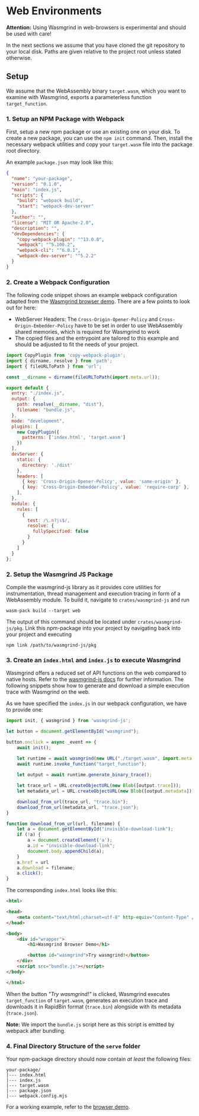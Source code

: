 # Web Environments
**Attention:** Using Wasmgrind in web-browsers is experimental and should be used with care!

In the next sections we assume that you have cloned the git repository to your local disk. Paths are given relative to the project root unless stated otherwise.

## Setup
We assume that the WebAssembly binary `target.wasm`, which you want to examine with Wasmgrind, exports a parameterless function `target_function`.

### 1. Setup an NPM Package with Webpack
First, setup a new npm package or use an existing one on your disk. To create a new package, you can use the `npm init` command. Then, install the necessary webpack utilities and copy your `target.wasm` file into the package root directory.

An example `package.json` may look like this:
```json
{
  "name": "your-package",
  "version": "0.1.0",
  "main": "index.js",
  "scripts": {
    "build": "webpack build",
    "start": "webpack-dev-server"
  },
  "author": "",
  "license": "MIT OR Apache-2.0",
  "description": "",
  "devDependencies": {
    "copy-webpack-plugin": "^13.0.0",
    "webpack": "^5.100.2",
    "webpack-cli": "^6.0.1",
    "webpack-dev-server": "^5.2.2"
  }
}
```

### 2. Create a Webpack Configuration
The following code snippet shows an example webpack configuration adapted from the [Wasmgrind browser demo](https://gitlab.com/AFKoffee/wasmgrind/-/tree/main/demos/browser-demo). There are a few points to look out for here:
- WebServer Headers: The `Cross-Origin-Opener-Policy` and `Cross-Origin-Embedder-Policy` have to be set in order to use WebAssembly shared memories, which is required for Wasmgrind to work
- The copied files and the entrypoint are tailored to this example and should be adjusted to fit the needs of your project.
```javascript
import CopyPlugin from 'copy-webpack-plugin';
import { dirname, resolve } from 'path';
import { fileURLToPath } from 'url';

const __dirname = dirname(fileURLToPath(import.meta.url));

export default {
  entry: "./index.js",
  output: {
    path: resolve(__dirname, "dist"),
    filename: "bundle.js",
  },
  mode: "development",
  plugins: [
    new CopyPlugin({
      patterns: ['index.html', 'target.wasm']
    })
  ],
  devServer: {
    static: {
      directory: './dist'
    },
    headers: [
      { key: 'Cross-Origin-Opener-Policy', value: 'same-origin' },
      { key: 'Cross-Origin-Embedder-Policy', value: 'require-corp' },
    ],
  },
  module: {
    rules: [
      {
        test: /\.m?js$/,
        resolve: {
          fullySpecified: false
        }
      }
    ]
  }
};
```

### 2. Setup the Wasmgrind JS Package
Compile the wasmgrind-js library as it provides core utilities for instrumentation, thread management and execution tracing in form of a WebAssembly module. To build it, navigate to `crates/wasmgrind-js` and run

    wasm-pack build --target web

The output of this command should be located under `crates/wasmgrind-js/pkg`. Link this npm-package into your project by navigating back into your project and executing

    npm link /path/to/wasmgrind-js/pkg

### 3. Create an `index.html` and `index.js` to execute Wasmgrind
Wasmgrind offers a reduced set of API functions on the web compared to native hosts. Refer to the [wasmgrind-js docs](https://wasmgrind-d6f2b1.gitlab.io/docs/wasmgrind_js/) for further information. The following snippets show how to generate and download a simple execution trace with Wasmgrind on the web.

As we have specified the `index.js` in our webpack configuration, we have to provide one:
```javascript
import init, { wasmgrind } from 'wasmgrind-js';

let button = document.getElementById("wasmgrind");

button.onclick = async _event => {
    await init();

    let runtime = await wasmgrind(new URL("./target.wasm", import.meta.url));
    await runtime.invoke_function("target_function");
    
    let output = await runtime.generate_binary_trace();

    let trace_url = URL.createObjectURL(new Blob([output.trace]));    
    let metadata_url = URL.createObjectURL(new Blob([output.metadata]));

    download_from_url(trace_url, "trace.bin");
    download_from_url(metadata_url, "trace.json");
}

function download_from_url(url, filename) {
    let a = document.getElementById("invisible-download-link");
    if (!a) {
        a = document.createElement('a');
        a.id = "invisible-download-link";
        document.body.appendChild(a);
    }
    a.href = url
    a.download = filename;
    a.click();
}
```

The corresponding `index.html` looks like this:

```html
<html>

<head>
    <meta content="text/html;charset=utf-8" http-equiv="Content-Type" />
</head>

<body>
    <div id="wrapper">
        <h1>Wasmgrind Browser Demo</h1>

        <button id="wasmgrind">Try wasmgrind!</button>
    </div>
    <script src="bundle.js"></script>
</body>

</html>
```

When the button _"Try wasmgrind!"_ is clicked, Wasmgrind executes `target_function` of `target.wasm`, generates an execution trace and downloads it in RapidBin format (`trace.bin`) alongside with its metadata (`trace.json`).

**Note:** We import the `bundle.js` script here as this script is emitted by webpack after bundling.

### 4. Final Directory Structure of the `serve` folder
Your npm-package directory should now contain _at least_ the following files:
```
your-package/
|--- index.html
|--- index.js
|--- target.wasm
|--- package.json
|--- webpack.config.mjs
```

For a working example, refer to the [browser demo](https://gitlab.com/AFKoffee/wasmgrind/-/tree/main/demos/browser-demo).